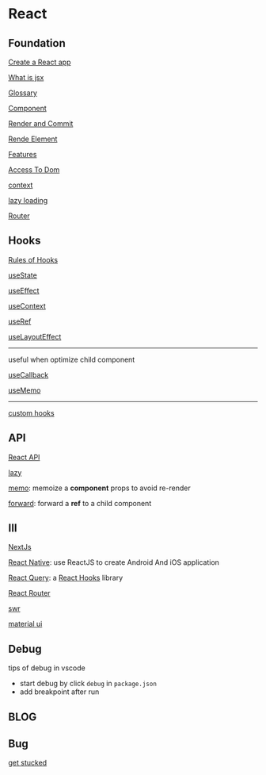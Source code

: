 # React

## Foundation

[Create a React app](react-create-app.md)

[What is jsx](react-jsx.md)

[Glossary](react-glossary.md)

[Component](react-component.md)

[Render and Commit](react-render-and-commit.md)

[Rende Element](react-render-element.md)

[Features](react-features.md)

[Access To Dom](react-access-to-dom.md)

[context](react-context.md)

[lazy loading](react-lazy-loading.md)

[Router](react-router.md)

## Hooks

[Rules of Hooks](react-rules-of-hooks.md)

[useState](react-hooks-usestate.md)

[useEffect](react-hooks-useeffect.md)

[useContext](react-hooks-usecontext.md)

[useRef](react-hooks-useref.md)

[useLayoutEffect]()

---

useful when optimize child component

[useCallback](react-hooks-usecallback.md)

[useMemo](react-hooks-usememo.md)

---

[custom hooks](react-hooks-custom-hooks.md)

## API

[React API](react-api.md)

[lazy]()

[memo](react-api-memo.md): memoize a **component** props to avoid re-render

[forward](react-api-forwardref.md): forward a **ref** to a child component

## III

[NextJs](nextjs)

[React Native](): use ReactJS to create Android And iOS application

[React Query](react-query.md): a [React Hooks]() library

[React Router](react-router-dom.md)

[swr](react-swr.md)

[material ui](react-material-ui.md)

## Debug

tips of debug in vscode

- start debug by click `debug` in `package.json`
- add breakpoint after run

## BLOG

## Bug

[get stucked](react-learn-from-problem.md)

